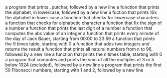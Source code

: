  a program that prints _putchar, followed by a new line
a function that prints the alphabet, in lowercase, followed by a new line
a fuction that prints 10x the alphabet in lower case
a function that checks for lowercase characters
a function that checks for alphabetic character
a function that fix the sign of a number
a function that prints the last digit of a number
a function that computes the abs value of an integer
a function that prints every minute of the day of Jack Bauer, starting from 00:00 to 23:59
 a function that prints the 9 times table, starting with 0
a function that adds two integers and returns the result
a function that prints all natural numbers from n to 98, followed by a new line
a function that prints the n times table, starting with 0
a program that computes and prints the sum of all the multiples of 3 or 5 below 1024 (excluded), followed by a new line
a program that prints the first 50 Fibonacci numbers, starting with 1 and 2, followed by a new line
